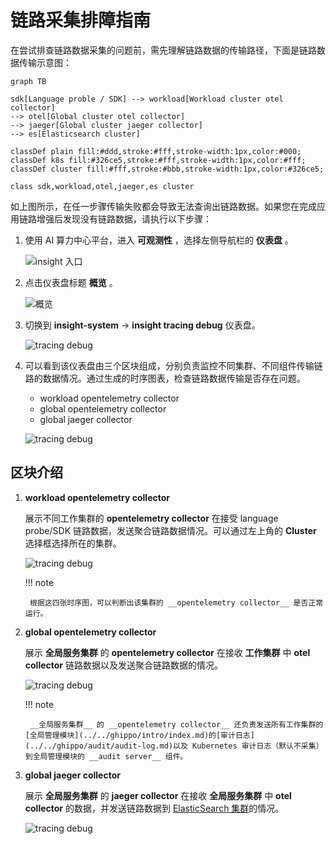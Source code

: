 # 链路采集排障指南

在尝试排查链路数据采集的问题前，需先理解链路数据的传输路径，下面是链路数据传输示意图：

```mermaid
graph TB

sdk[Language proble / SDK] --> workload[Workload cluster otel collector]
--> otel[Global cluster otel collector]
--> jaeger[Global cluster jaeger collector]
--> es[Elasticsearch cluster]

classDef plain fill:#ddd,stroke:#fff,stroke-width:1px,color:#000;
classDef k8s fill:#326ce5,stroke:#fff,stroke-width:1px,color:#fff;
classDef cluster fill:#fff,stroke:#bbb,stroke-width:1px,color:#326ce5;

class sdk,workload,otel,jaeger,es cluster
```

如上图所示，在任一步骤传输失败都会导致无法查询出链路数据。如果您在完成应用链路增强后发现没有链路数据，请执行以下步骤：

1. 使用 AI 算力中心平台，进入 __可观测性__ ，选择左侧导航栏的 __仪表盘__ 。

    ![insight 入口](https://docs.daocloud.io/daocloud-docs-images/docs/insight/images/insight01.png)

2. 点击仪表盘标题 __概览__ 。

    ![概览](https://docs.daocloud.io/daocloud-docs-images/docs/insight/images/insight02.png)

3. 切换到 __insight-system__ -> __insight tracing debug__ 仪表盘。

    ![tracing debug](https://docs.daocloud.io/daocloud-docs-images/docs/insight/images/insighttrace01.png)

4. 可以看到该仪表盘由三个区块组成，分别负责监控不同集群、不同组件传输链路的数据情况。通过生成的时序图表，检查链路数据传输是否存在问题。

    - workload opentelemetry collector
    - global opentelemetry collector
    - global jaeger collector

    ![tracing debug](https://docs.daocloud.io/daocloud-docs-images/docs/insight/images/insighttrace02.png)

## 区块介绍

1. **workload opentelemetry collector**

    展示不同工作集群的 __opentelemetry collector__ 在接受 language probe/SDK 链路数据，发送聚合链路数据情况。可以通过左上角的 __Cluster__ 选择框选择所在的集群。

    ![tracing debug](https://docs.daocloud.io/daocloud-docs-images/docs/insight/images/insighttrace03.png)

    !!! note

        根据这四张时序图，可以判断出该集群的 __opentelemetry collector__ 是否正常运行。

2. **global opentelemetry collector**

    展示 __全局服务集群__ 的 __opentelemetry collector__ 在接收 __工作集群__ 中 __otel collector__ 链路数据以及发送聚合链路数据的情况。

    ![tracing debug](https://docs.daocloud.io/daocloud-docs-images/docs/insight/images/insighttrace04.png)

    !!! note

        __全局服务集群__ 的 __opentelemetry collector__ 还负责发送所有工作集群的[全局管理模块](../../ghippo/intro/index.md)的[审计日志](../../ghippo/audit/audit-log.md)以及 Kubernetes 审计日志（默认不采集）到全局管理模块的 __audit server__ 组件。

3. **global jaeger collector**

    展示 __全局服务集群__ 的 __jaeger collector__ 在接收 __全局服务集群__ 中 __otel collector__ 的数据，并发送链路数据到 [ElasticSearch 集群](../../middleware/elasticsearch/intro/index.md)的情况。

    ![tracing debug](https://docs.daocloud.io/daocloud-docs-images/docs/insight/images/insighttrace05.png)
